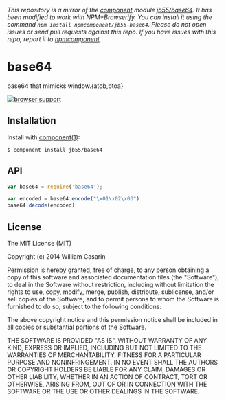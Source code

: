 *This repository is a mirror of the [component](http://component.io) module [jb55/base64](http://github.com/jb55/base64). It has been modified to work with NPM+Browserify. You can install it using the command `npm install npmcomponent/jb55-base64`. Please do not open issues or send pull requests against this repo. If you have issues with this repo, report it to [npmcomponent](https://github.com/airportyh/npmcomponent).*

# base64

  base64 that mimicks window.{atob,btoa}

  [![browser support](https://ci.testling.com/jb55/base64.png)](https://ci.testling.com/jb55/base64)

## Installation

  Install with [component(1)](http://component.io):

    $ component install jb55/base64

## API

```js
var base64 = require('base64');

var encoded = base64.encode("\x01\x02\x03")
base64.decode(encoded)
```

## License

  The MIT License (MIT)

  Copyright (c) 2014 William Casarin

  Permission is hereby granted, free of charge, to any person obtaining a copy
  of this software and associated documentation files (the "Software"), to deal
  in the Software without restriction, including without limitation the rights
  to use, copy, modify, merge, publish, distribute, sublicense, and/or sell
  copies of the Software, and to permit persons to whom the Software is
  furnished to do so, subject to the following conditions:

  The above copyright notice and this permission notice shall be included in
  all copies or substantial portions of the Software.

  THE SOFTWARE IS PROVIDED "AS IS", WITHOUT WARRANTY OF ANY KIND, EXPRESS OR
  IMPLIED, INCLUDING BUT NOT LIMITED TO THE WARRANTIES OF MERCHANTABILITY,
  FITNESS FOR A PARTICULAR PURPOSE AND NONINFRINGEMENT. IN NO EVENT SHALL THE
  AUTHORS OR COPYRIGHT HOLDERS BE LIABLE FOR ANY CLAIM, DAMAGES OR OTHER
  LIABILITY, WHETHER IN AN ACTION OF CONTRACT, TORT OR OTHERWISE, ARISING FROM,
  OUT OF OR IN CONNECTION WITH THE SOFTWARE OR THE USE OR OTHER DEALINGS IN
  THE SOFTWARE.
